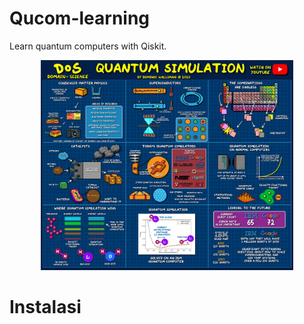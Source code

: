 # Qucom-learning
Learn quantum computers with Qiskit.

<p align="center">
<img src="/images/quantum-simulation.jpg" width="80%">
</p>

# Instalasi
